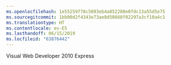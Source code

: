 ```yaml
---
ms.openlocfilehash: 1e55259778c5093eb4a852280e0fdc13a55d5e75
ms.sourcegitcommit: 1bb00d2f4343e73ae8d58668f02297a3cf10a4c1
ms.translationtype: HT
ms.contentlocale: es-ES
ms.lasthandoff: 06/15/2019
ms.locfileid: "63876442"
---
```

Visual Web Developer 2010 Express